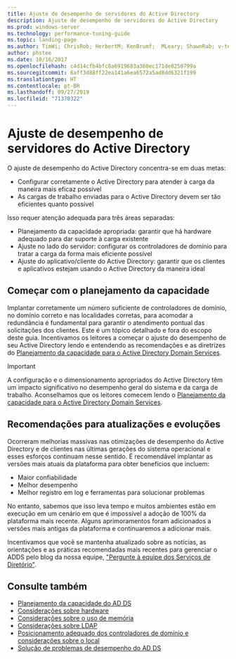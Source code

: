 ```yaml
---
title: Ajuste de desempenho de servidores do Active Directory
description: Ajuste de desempenho de servidores do Active Directory
ms.prod: windows-server
ms.technology: performance-tuning-guide
ms.topic: landing-page
ms.author: TimWi; ChrisRob; HerbertM; KenBrumf;  MLeary; ShawnRab; v-tea
author: phstee
ms.date: 10/16/2017
ms.openlocfilehash: c4d14cfb4bfc8a6919683a360ec171de8250799a
ms.sourcegitcommit: 6aff3d88ff22ea141a6ea6572a5ad8dd6321f199
ms.translationtype: HT
ms.contentlocale: pt-BR
ms.lasthandoff: 09/27/2019
ms.locfileid: "71370322"
---
```

# <a name="performance-tuning-active-directory-servers"></a>Ajuste de desempenho de servidores do Active Directory

O ajuste de desempenho do Active Directory concentra-se em duas metas:
- Configurar corretamente o Active Directory para atender à carga da maneira mais eficaz possível
- As cargas de trabalho enviadas para o Active Directory devem ser tão eficientes quanto possível

Isso requer atenção adequada para três áreas separadas:
- Planejamento da capacidade apropriada: garantir que há hardware adequado para dar suporte à carga existente
- Ajuste no lado do servidor: configurar os controladores de domínio para tratar a carga da forma mais eficiente possível
- Ajuste do aplicativo/cliente do Active Directory: garantir que os clientes e aplicativos estejam usando o Active Directory da maneira ideal

## <a name="start-with-capacity-planning"></a>Começar com o planejamento da capacidade

Implantar corretamente um número suficiente de controladores de domínio, no domínio correto e nas localidades corretas, para acomodar a redundância é fundamental para garantir o atendimento pontual das solicitações dos clientes. Este é um tópico detalhado e fora do escopo deste guia. Incentivamos os leitores a começar o ajuste do desempenho de seu Active Directory lendo e entendendo as recomendações e as diretrizes do [Planejamento da capacidade para o Active Directory Domain Services](capacity-planning-for-active-directory-domain-services.md).

>[!Important]
> A configuração e o dimensionamento apropriados do Active Directory têm um impacto significativo no desempenho geral do sistema e da carga de trabalho. Aconselhamos que os leitores comecem lendo o [Planejamento da capacidade para o Active Directory Domain Services](capacity-planning-for-active-directory-domain-services.md).

## <a name="updates-and-evolving-recommendations"></a>Recomendações para atualizações e evoluções

Ocorreram melhorias massivas nas otimizações de desempenho do Active Directory e de clientes nas últimas gerações do sistema operacional e esses esforços continuam nesse sentido. É recomendável implantar as versões mais atuais da plataforma para obter benefícios que incluem:

- Maior confiabilidade
- Melhor desempenho
- Melhor registro em log e ferramentas para solucionar problemas

No entanto, sabemos que isso leva tempo e muitos ambientes estão em execução em um cenário em que é impossível a adoção de 100% da plataforma mais recente. Alguns aprimoramentos foram adicionados a versões mais antigas da plataforma e continuaremos a adicionar mais.

Incentivamos que você se mantenha atualizado sobre as notícias, as orientações e as práticas recomendadas mais recentes para gerenciar o ADDS pelo blog da nossa equipe, ["Pergunte à equipe dos Serviços de Diretório"](https://techcommunity.microsoft.com/t5/Ask-the-Directory-Services-Team/bg-p/AskDS).

## <a name="see-also"></a>Consulte também

- [Planejamento da capacidade do AD DS](capacity-planning-for-active-directory-domain-services.md)
- [Considerações sobre hardware](hardware-considerations.md)
- [Considerações sobre o uso de memória](memory-usage-considerations.md)
- [Considerações sobre LDAP](ldap-considerations.md)
- [Posicionamento adequado dos controladores de domínio e considerações sobre o local](site-definition-considerations.md)
- [Solução de problemas de desempenho do AD DS](troubleshoot.md)  
  
